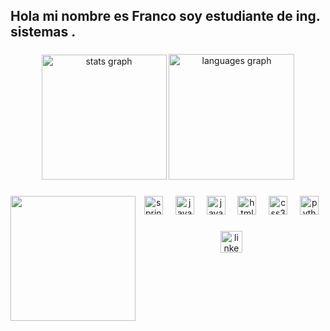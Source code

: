<h2 align="left">Hola mi nombre es Franco soy estudiante de ing. sistemas .</h2>
<p></p>

###

<div align="center">
  <img src="https://github-readme-stats.vercel.app/api?username=FrancoLujan&hide_title=true&hide_rank=false&show_icons=true&include_all_commits=false&count_private=true&disable_animations=false&theme=rose_pine&locale=es&hide_border=true" height="200" alt="stats graph"  />
  <img src="https://github-readme-stats.vercel.app/api/top-langs?username=FrancoLujan&locale=es&hide_title=true&layout=compact&card_width=320&langs_count=4&theme=rose_pine&hide_border=true" height="201" alt="languages graph"  />
</div>

###

<img align="left" height="200" src="https://breathecode.herokuapp.com/v1/media/file/workshop-tips-gif"  />

###

<div align="center">
  <img src="https://cdn.jsdelivr.net/gh/devicons/devicon/icons/spring/spring-original.svg" height="30" alt="spring logo"  />
  <img width="12" />
  <img src="https://cdn.jsdelivr.net/gh/devicons/devicon/icons/java/java-original.svg" height="30" alt="java logo"  />
  <img width="12" />
  <img src="https://cdn.jsdelivr.net/gh/devicons/devicon/icons/javascript/javascript-original.svg" height="30" alt="javascript logo"  />
  <img width="12" />
  <img src="https://cdn.jsdelivr.net/gh/devicons/devicon/icons/html5/html5-original.svg" height="30" alt="html5 logo"  />
  <img width="12" />
  <img src="https://cdn.jsdelivr.net/gh/devicons/devicon/icons/css3/css3-original.svg" height="30" alt="css3 logo"  />
  <img width="12" />
  <img src="https://cdn.jsdelivr.net/gh/devicons/devicon/icons/python/python-original.svg" height="30" alt="python logo"  />
</div>

###

<div align="center">
  <a href="https://www.linkedin.com/in/franco-martin-lujan-56069223b/" target="_blank">
    <img src="https://img.shields.io/static/v1?message=LinkedIn&logo=linkedin&label=&color=0077B5&logoColor=white&labelColor=&style=for-the-badge" height="35" alt="linkedin logo"  />
  </a>
</div>

###
